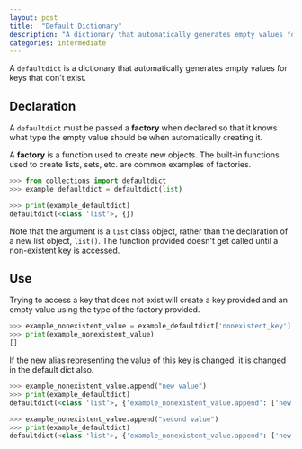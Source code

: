```yaml
---
layout: post
title:  "Default Dictionary"
description: "A dictionary that automatically generates empty values for keys that don't exist."
categories: intermediate
---
```


A `defaultdict` is a dictionary that automatically generates empty values for keys that don't exist.

## Declaration

A `defaultdict` must be passed a **factory** when declared so that it knows what type the empty value should be when automatically creating it.

A **factory** is a function used to create new objects. The built-in functions used to create lists, sets, etc. are common examples of factories.

```python
>>> from collections import defaultdict
>>> example_defaultdict = defaultdict(list)

>>> print(example_defaultdict)
defaultdict(<class 'list'>, {})
```

Note that the argument is a `list` class object, rather than the declaration of a new list object, `list()`. The function provided doesn't get called until a non-existent key is accessed.

## Use

Trying to access a key that does not exist will create a key provided and an empty value using the type of the factory provided.

```python
>>> example_nonexistent_value = example_defaultdict['nonexistent_key']
>>> print(example_nonexistent_value)
[]
```

If the new alias representing the value of this key is changed, it is changed in the default dict also.

```python
>>> example_nonexistent_value.append("new value")
>>> print(example_defaultdict)
defaultdict(<class 'list'>, {'example_nonexistent_value.append': ['new value']})

>>> example_nonexistent_value.append("second value")
>>> print(example_defaultdict)
defaultdict(<class 'list'>, {'example_nonexistent_value.append': ['new value', 'second value']})
```
